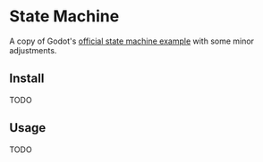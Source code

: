 # State Machine

A copy of Godot's [official state machine example](https://godotengine.org/asset-library/asset/516) with some minor adjustments.

## Install

TODO

## Usage

TODO